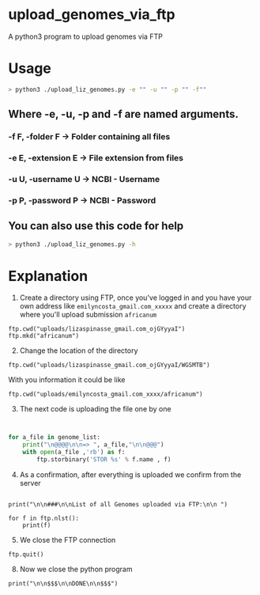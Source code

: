 # upload_genomes_via_ftp

A python3 program to upload genomes via FTP

# Usage

```bash
> python3 ./upload_liz_genomes.py -e "" -u "" -p "" -f""

```
## Where -e, -u, -p and -f are named arguments. 

  ### -f F, -folder F    -> Folder containing all files
  ### -e E, -extension E -> File extension from files
  ### -u U, -username U  -> NCBI - Username
  ### -p P, -password P  -> NCBI - Password
  
## You can also use this code for help
  ```bash
> python3 ./upload_liz_genomes.py -h

```

# Explanation 



1. Create a directory using FTP, once you've logged in and you have your own address like `emilyncosta_gmail.com_xxxxx` and create a directory where you'll upload submission `africanum`

```
ftp.cwd("uploads/lizaspinasse_gmail.com_ojGYyyaI")
ftp.mkd("africanum")

```

2. Change the location of the directory 

```
ftp.cwd("uploads/lizaspinasse_gmail.com_ojGYyyaI/WGSMTB")
```

With you information it could be like 

```
ftp.cwd("uploads/emilyncosta_gmail.com_xxxx/africanum")

```


3. The next code is uploading the file one by one 

```python


for a_file in genome_list:
    print("\n@@@@\n\n=> ", a_file,"\n\n@@@")
    with open(a_file ,'rb') as f:
        ftp.storbinary('STOR %s' % f.name , f)


```

4. As a confirmation, after everything is uploaded we confirm from the server 

```

print("\n\n###\n\nList of all Genomes uploaded via FTP:\n\n ")

for f in ftp.nlst():
    print(f)

```

5. We close the FTP connection

```
ftp.quit()

```

8. Now we close the python program

```
print("\n\n$$$\n\nDONE\n\n$$$")
```
